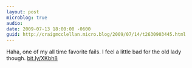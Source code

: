 ```yaml
---
layout: post
microblog: true
audio: 
date: 2009-07-13 18:00:00 -0600
guid: http://craigmcclellan.micro.blog/2009/07/14/t2630903445.html
---
```

Haha, one of my all time favorite fails.  I feel a little bad for the old lady though.  [bit.ly/XKbh8](http://bit.ly/XKbh8)

